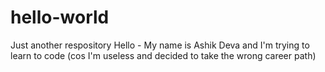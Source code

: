 # hello-world
Just another respository
Hello - My name is Ashik Deva and I'm trying to learn to code (cos I'm useless and decided to take the wrong career path)
